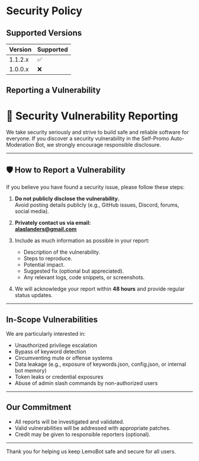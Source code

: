 # Security Policy

## Supported Versions

| Version | Supported          |
| ------- | ------------------ |
| 1.1.2.x   | :white_check_mark: |
| 1.0.0.x   | :x:                |

## Reporting a Vulnerability
# 🔐 Security Vulnerability Reporting

We take security seriously and strive to build safe and reliable software for everyone. If you discover a security vulnerability in the Self-Promo Auto-Moderation Bot, we strongly encourage responsible disclosure.

---

## 🛡️ How to Report a Vulnerability

If you believe you have found a security issue, please follow these steps:

1. **Do not publicly disclose the vulnerability.**  
   Avoid posting details publicly (e.g., GitHub issues, Discord, forums, social media).

2. **Privately contact us via email:**  
    **alaqlanders@gmail.com**

3. Include as much information as possible in your report:
   - Description of the vulnerability.
   - Steps to reproduce.
   - Potential impact.
   - Suggested fix (optional but appreciated).
   - Any relevant logs, code snippets, or screenshots.

4. We will acknowledge your report within **48 hours** and provide regular status updates.

---

##  In-Scope Vulnerabilities

We are particularly interested in:
- Unauthorized privilege escalation
- Bypass of keyword detection
- Circumventing mute or offense systems
- Data leakage (e.g., exposure of keywords.json, config.json, or internal bot memory)
- Token leaks or credential exposures
- Abuse of admin slash commands by non-authorized users

---

##  Our Commitment

- All reports will be investigated and validated.
- Valid vulnerabilities will be addressed with appropriate patches.
- Credit may be given to responsible reporters (optional).

---

Thank you for helping us keep LemoBot safe and secure for all users.

